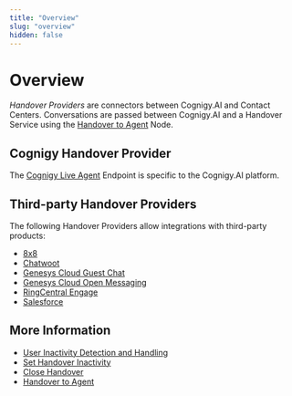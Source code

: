 ```yaml
---
title: "Overview" 
slug: "overview" 
hidden: false 
---
```


# Overview

*Handover Providers* are connectors between Cognigy.AI and Contact Centers. Conversations are passed between Cognigy.AI and a Handover Service using the [Handover to Agent](../../build/node-reference/service/handover-to-agent.md) Node.

## Cognigy Handover Provider

The [Cognigy Live Agent](live-agent.md) Endpoint is specific to the Cognigy.AI platform.

## Third-party Handover Providers

The following Handover Providers allow integrations with third-party products:

- [8x8](8x8.md)
- [Chatwoot](chatwoot.md)
- [Genesys Cloud Guest Chat](genesys-cloud-guest-chat.md)
- [Genesys Cloud Open Messaging](genesys-cloud-open-messaging.md)
- [RingCentral Engage](ring-central-engage.md)
- [Salesforce](salesforce.md) 

## More Information

- [User Inactivity Detection and Handling](../user-inactivity-detection.md)
- [Set Handover Inactivity](../../build/node-reference/service/set-handover-inactivity.md)
- [Close Handover](../../build/node-reference/service/close-handover.md)
- [Handover to Agent](../../build/node-reference/service/handover-to-agent.md)
